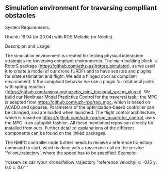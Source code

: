 ## Simulation environment for traversing complliant obstacles 

System Requirements: 

Ubuntu 18.04 (or 20.04) with ROS Melodic (or Noetic). 

Descripion and Usage: 

The simulation environment is created for testing physical interaction strategies for traversing compliant environments. The main building block is RotorS package (https://github.com/ethz-asl/rotors_simulator), as we used it to create a model of our drone (URDF) and to have sensors and plugins for state estimation and flight. We add a hinged door as compliant environment; fr the compliant behavior we use a plugin for rotational joints with spring reaction (https://github.com/aminsung/gazebo_joint_torsional_spring_plugin). We build our Nonlinear Model Predictive Control for the traversal task,; the MPC is adapted from https://github.com/uzh-rpg/rpg_mpc, which is based on ACADO and qpoases. Parameters of the optimization-based controller can be changed, and are loaded when launched. The flight control architecture, which is based on https://github.com/uzh-rpg/rpg_quadrotor_control, uses the MPC in an autopilot fashion. All these mentioned repos can directly be installed from ours. Further detailed explanations of the different components can be found on the linked packages. 

The NMPC controller node further needs to receive a reference trajectory command to start, which is done with a rosservice call on the service 'follow_trajectory', where the speed has to be specified. Example: 

'rosservice call /your_drone/follow_trajectory "reference_velocity: x: -0.15 y: 0.0 z: 0.0" '
